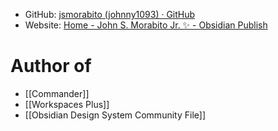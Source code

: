 - GitHub: [jsmorabito (johnny1093) · GitHub](https://github.com/jsmorabito)
- Website: [Home - John S. Morabito Jr. ✨ - Obsidian Publish](https://publish.obsidian.md/johnmorabito/Home)

# Author of
- [[Commander]]
- [[Workspaces Plus]]
- [[Obsidian Design System Community File]]
